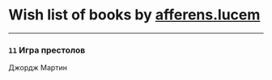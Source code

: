 # Wish list of books by [afferens.lucem](http://vk.com/id196071655)
---

### `11` Игра престолов
Джордж Мартин

